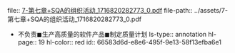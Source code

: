 file:: [7-第七章+SQA的组织活动_1716820282773_0.pdf](../assets/7-第七章+SQA的组织活动_1716820282773_0.pdf)
file-path:: ../assets/7-第七章+SQA的组织活动_1716820282773_0.pdf

- 不负责◼生产高质量的软件产品◼制定质量计划
  ls-type:: annotation
  hl-page:: 19
  hl-color:: red
  id:: 66583d6d-e8e6-495f-9e13-58f13efba6e1